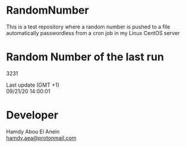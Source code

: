 # RandomNumber    
This is a test repository where a random number is pushed to a file automatically passwordless from a cron job in my Linux CentOS server    
# Random Number of the last run   
3231
      
Last update (GMT +1)    
09/21/20 14:00:01
# Developer    
Hamdy Abou El Anein   
hamdy.aea@protonmail.com
